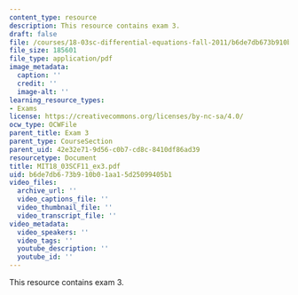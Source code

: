 ```yaml
---
content_type: resource
description: This resource contains exam 3.
draft: false
file: /courses/18-03sc-differential-equations-fall-2011/b6de7db673b910b01aa15d25099405b1_MIT18_03SCF11_ex3.pdf
file_size: 185601
file_type: application/pdf
image_metadata:
  caption: ''
  credit: ''
  image-alt: ''
learning_resource_types:
- Exams
license: https://creativecommons.org/licenses/by-nc-sa/4.0/
ocw_type: OCWFile
parent_title: Exam 3
parent_type: CourseSection
parent_uid: 42e32e71-9d56-c0b7-cd8c-8410df86ad39
resourcetype: Document
title: MIT18_03SCF11_ex3.pdf
uid: b6de7db6-73b9-10b0-1aa1-5d25099405b1
video_files:
  archive_url: ''
  video_captions_file: ''
  video_thumbnail_file: ''
  video_transcript_file: ''
video_metadata:
  video_speakers: ''
  video_tags: ''
  youtube_description: ''
  youtube_id: ''
---
```

This resource contains exam 3.